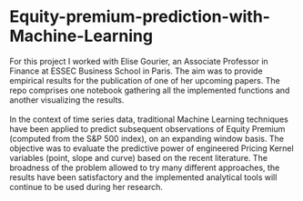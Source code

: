 # Equity-premium-prediction-with-Machine-Learning
For this project I worked with Elise Gourier, an Associate Professor in Finance at ESSEC Business School in Paris. The aim was to provide empirical results for the publication of one of her upcoming papers. The repo comprises one notebook gathering all the implemented functions and another visualizing the results. </br> </br> In the context of time series data, traditional Machine Learning techniques have been applied to predict subsequent observations of Equity Premium (computed from the S&P $500$ index), on an expanding window basis. The objective was to evaluate the predictive power of engineered Pricing Kernel variables (point, slope and curve) based on the recent literature. The broadness of the problem allowed to try many different approaches, the results have been satisfactory and the implemented analytical tools will continue to be used during her research.
